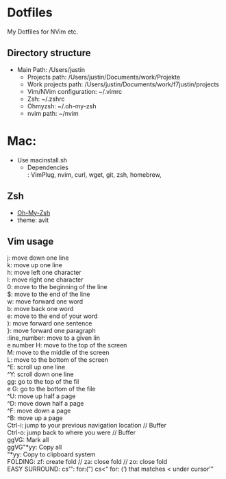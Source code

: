 # Dotfiles
My Dotfiles for NVim etc.

## Directory structure
- Main Path: /Users/justin
  - Projects path: /Users/justin/Documents/work/Projekte
  - Work projects path: /Users/justin/Documents/work/f7justin/projects
  - Vim/NVim configuration: ~/.vimrc
  - Zsh: ~/.zshrc
  - Ohmyzsh: ~/.oh-my-zsh
  - nvim path: ~/nvim

# Mac:
- Use macinstall.sh
  - Dependencies<br>
      : VimPlug, nvim, curl, wget, git, zsh, homebrew,
      
## Zsh 
 - [Oh-My-Zsh](https://github.com/ohmyzsh/ohmyzsh)
 - theme: avit

## Vim usage

j: move down one line<br>
k: move up one line<br>
h: move left one character<br>
l: move right one character<br>
0: move to the beginning of the line<br>
$: move to the end of the line<br>
w: move forward one word<br>
b: move back one word<br>
e: move to the end of your word<br>
): move forward one sentence<br>
}: move forward one paragraph<br>
:line_number: move to a given lin<br>e number
H: move to the top of the screen<br>
M: move to the middle of the screen<br>
L: move to the bottom of the screen<br>
^E: scroll up one line<br>
^Y: scroll down one line<br>
gg: go to the top of the fil<br>e
G: go to the bottom of the file<br>
^U: move up half a page<br>
^D: move down half a page<br>
^F: move down a page<br>
^B: move up a page<br>
Ctrl-i: jump to your previous navigation location // Buffer<br>
Ctrl-o: jump back to where you were // Buffer<br>
ggVG: Mark all<br>
ggVG"*yy: Copy all<br>
"*yy: Copy to clipboard system<br>
FOLDING: zf: create fold // za: close fold // zo: close fold<br>
EASY SURROUND: cs'": for:(") cs<<Q> for: (<Q>) that matches < under cursor
